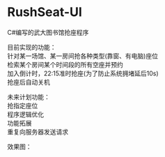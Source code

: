 # RushSeat-UI

C#编写的武大图书馆抢座程序<br>

目前实现的功能：<br>
针对某一场馆、某一房间抢各种类型(靠窗、有电脑)座位<br>
检索某个房间某个时间段的所有空座并预约<br>
加入倒计时，22:15准时抢座(为了防止系统拥堵延后10s)<br>
抢座后自动关机<br>

未来计划功能：<br>
抢指定座位<br>
程序逻辑优化<br>
功能拓展<br>
重复向服务器发送请求<br>

效果图：<br>
![]()
